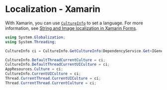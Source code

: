 # Localization - Xamarin

With Xamarin, you can use [`CultureInfo`](https://docs.microsoft.com/en-us/dotnet/api/system.globalization.cultureinfo?view=net-6.0) to set a language. For more information, see [String and Image localization in Xamarin Forms](https://docs.microsoft.com/en-us/xamarin/xamarin-forms/app-fundamentals/localization/text?pivots=windows).

```csharp
using System.Globalization;
using System.Threading;

CultureInfo ci = CultureInfo.GetCultureInfo(DependencyService.Get<IGeneralPreferences>().Language);

CultureInfo.DefaultThreadCurrentCulture = ci;
CultureInfo.DefaultThreadCurrentUICulture = ci;
AppResources.Culture = ci;
CultureInfo.CurrentUICulture = ci;
Thread.CurrentThread.CurrentUICulture = ci;
Thread.CurrentThread.CurrentCulture = ci;
```
